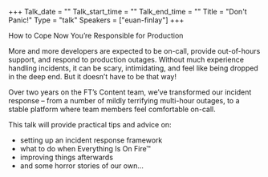 +++
Talk_date = ""
Talk_start_time = ""
Talk_end_time = ""
Title = "Don't Panic!"
Type = "talk"
Speakers = ["euan-finlay"]
+++

How to Cope Now You’re Responsible for Production

More and more developers are expected to be on-call, provide out-of-hours support, and respond to production outages. Without much experience handling incidents, it can be scary, intimidating, and feel like being dropped in the deep end. But it doesn’t have to be that way!

Over two years on the FT’s Content team, we’ve transformed our incident response – from a number of mildly terrifying multi-hour outages, to a stable platform where team members feel comfortable on-call.

This talk will provide practical tips and advice on:

- setting up an incident response framework
- what to do when Everything Is On Fire™
- improving things afterwards
- and some horror stories of our own…
